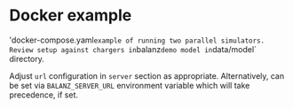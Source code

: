 # Docker example

'docker-compose.yaml` example of running two parallel simulators. Review setup against chargers in `balanz` demo
model in `data/model` directory.

Adjust `url` configuration in `server` section as appropriate. Alternatively, can be set via `BALANZ_SERVER_URL`
environment variable which will take precedence, if set.